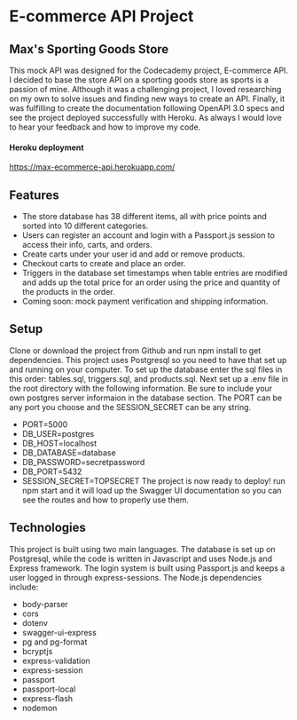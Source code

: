 # E-commerce API Project

## Max's Sporting Goods Store
This mock API was designed for the Codecademy project, E-commerce API. I decided to base the store API on a sporting goods store as sports is a passion of mine. Although it was a challenging project, I loved researching on my own to solve issues and finding new ways to create an API. Finally, it was fulfilling to create the documentation following OpenAPI 3.0 specs and see the project deployed successfully with Heroku. As always I would love to hear your feedback and how to improve my code.

#### Heroku deployment
https://max-ecommerce-api.herokuapp.com/

## Features
- The store database has 38 different items, all with price points and sorted into 10 different categories.
- Users can register an account and login with a Passport.js session to access their info, carts, and orders.
- Create carts under your user id and add or remove products.
- Checkout carts to create and place an order.
- Triggers in the database set timestamps when table entries are modified and adds up the total price for an order using the price and quantity of the products in the order.
- Coming soon: mock payment verification and shipping information.

## Setup
Clone or download the project from Github and run npm install to get dependencies. This project uses Postgresql so you need to have that set up and running on your computer. To set up the database enter the sql files in this order: tables.sql, triggers.sql, and products.sql. Next set up a .env file in the root directory with the following information. Be sure to include your own postgres server informaion in the database section. The PORT can be any port you choose and the SESSION_SECRET can be any string.
- PORT=5000
- DB_USER=postgres
- DB_HOST=localhost
- DB_DATABASE=database
- DB_PASSWORD=secretpassword
- DB_PORT=5432
- SESSION_SECRET=TOPSECRET
The project is now ready to deploy! run npm start and it will load up the Swagger UI documentation so you can see the routes and how to properly use them.

## Technologies
This project is built using two main languages. The database is set up on Postgresql, while the code is written in Javascript and uses Node.js and Express framework. The login system is built using Passport.js and keeps a user logged in through express-sessions. The Node.js dependencies include:
- body-parser
- cors
- dotenv
- swagger-ui-express
- pg and pg-format
- bcryptjs
- express-validation
- express-session
- passport
- passport-local
- express-flash
- nodemon